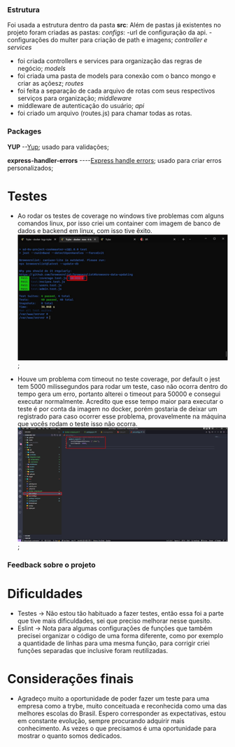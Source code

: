 ### Estrutura
Foi usada a estrutura dentro da pasta **src**:
Além de pastas já existentes no projeto foram criadas as pastas:
*configs*:
-url de configuração da api.
-configurações do multer para criação de path e imagens;
*controller e services*
- foi criada controllers e services para organização das regras de negócio;
*models*
- foi criada uma pasta de models para conexão com o banco mongo e criar as açõesz;
*routes*
- foi feita a separação de cada arquivo de rotas com seus respectivos serviços para organização;
*middleware*
- middleware de autenticação do usuário;
*api*
- foi criado um arquivo (routes.js) para chamar todas as rotas.


### Packages
**YUP** --[Yup](https://www.npmjs.com/package/yup);
usado para validações;

**express-handler-errors** ----[Express handle errors](https://www.npmjs.com/package/express-handler-errors);
usado para criar erros personalizados;


# Testes
- Ao rodar os testes de coverage no windows tive problemas com alguns comandos linux, por isso criei um container com imagem de banco de dados  e backend em linux, com isso tive êxito. ![Imagem Testes](./public/terminal.jpg);

- Houve um problema com timeout no teste coverage, por default o jest tem 5000 milissegundos para rodar um teste, caso não ocorra dentro do tempo gera um erro, portanto alterei o timeout para 50000 e consegui executar normalmente. Acredito que esse tempo maior para executar o teste é por conta da imagem no docker, porém gostaria de deixar um registrado para caso ocorrer esse problema, provavelmente na máquina que vocês rodam o teste isso não ocorra. ![Configuração Jest](./public/vscode.jpg);


### Feedback sobre o projeto

# Dificuldades
- Testes -> Não estou tão habituado a fazer testes, então essa foi a parte que tive mais dificuldades, sei que preciso melhorar nesse quesito.
- Eslint -> Nota para algumas configurações de funções que também precisei organizar o código de uma forma diferente, como por exemplo a quantidade de linhas para uma mesma função, para corrigir criei funções separadas que inclusive foram reutilizadas.

# Considerações finais
- Agradeço muito a oportunidade de poder fazer um teste para uma empresa como a trybe, muito conceituada e reconhecida como uma das melhores escolas do Brasil. Espero corresponder as expectativas, estou em constante evolução, sempre procurando adquirir mais conhecimento. As vezes o que precisamos é uma oportunidade para mostrar o quanto somos dedicados.

